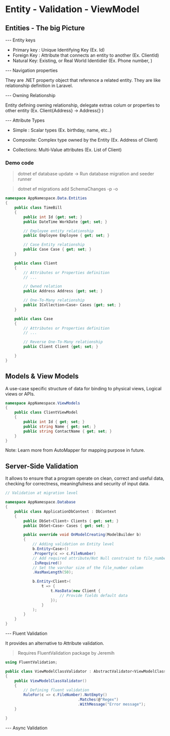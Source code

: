 # Entity - Validation - ViewModel

## Entities - The big Picture

--- Entity keys

- Primary key : Unique Identifying Key (Ex. Id)
- Foreign Key : Attribute that connects an entity to another (Ex. ClientId)
- Natural Key: Existing, or Real World Identidier (Ex. Phone number, )

--- Navigation properties

They are .NET property object that reference a related entity. They are like relationship definition in Laravel.

--- Owning Relationship

Entity defining owning relationship, delegate extras colum or properties to other entity (Ex. Client{Address} -> Address{} )


--- Attribute Types

- Simple : Scalar types (Ex. birthday, name, etc..)

- Composite: Complex type owned by the Entity (Ex. Address of Client)

- Collections: Multi-Value attributes (Ex. List<PhoneNumbers> of Client)

### Demo code

> dotnet ef database update -> Run database migration and seeder runner

> dotnet ef migrations add SchemaChanges -p <Path> -o <OutputPath>

```cs
namespace AppNamespace.Data.Entities
{
    public class TimeBill
    {
        public int Id {get; set; }
        public DateTime WorkDate {get; set; }

        // Employee entity relationship
        public Employee Employee { get; set; }

        // Case Entity relationship
        public Case Case { get; set; }
    }

    public class Client
    {
        // Attributes or Properties definition
        // ...

        // Owned relation
        public Address Address {get; set; }

        // One-To-Many relationship
        public ICollection<Case> Cases {get; set; }
    }

    public class Case
    {
        // Attributes or Properties definition
        // ...

        // Reverse One-To-Many relationship
        public Client Client {get; set; }

    }
}
```

## Models & View Models

A use-case specific structure of data for binding to physical views, Logical views or APIs.

```cs
namespace AppNamespace.ViewModels
{
    public class ClientViewModel
    {
        public int Id { get; set; }
        public string Name { get; set; }
        public string ContactName { get; set; }
    }
}
```

Note: Learn more from AutoMapper for mapping purpose in future.

## Server-Side Validation

It allows to ensure that a program operate on clean, correct and useful data, checking for correctness, meaningfulness and security of input data.


```cs
// Validation at migration level

namespace AppNamespace.Database
{
    public class ApplicationDbContext : DbContext
    {
        public DbSet<Client> Clients { get; set; }
        public DbSet<Case> Cases { get; set; }

        public override void OnModelCreating(ModelBuilder b)
        {
            // Adding validation on Entity level
            b.Entity<Case>()
            .Property(c => c.FileNumber)
            // Add required attribute/Not Null constraint to file_number column
            .IsRequired()
            // Set the varchar size of the file_number column
            .HasMaxLength(50);

            b.Entity<Client>(
                t => {
                    t.HasData(new Client {
                        // Provide fields default data
                    });
                }
            );
        }
    }
}
```

--- Fluent Validation

It provides an alternative to Attribute validation.

> Requires FluentValidation package by Jeremih

```cs
using FluentValidation;

public class ViewModelClassValidator : AbstractValidator<ViewModelClass>
{
    public ViewModelClassValidator()
    {
        // Defining fluent validation
        RuleFor(c => c.FileNumber).NotEmpty()
                                .Matches(@"Regex")
                                .WithMessage("Error message");
    }

}
```

--- Async Validation